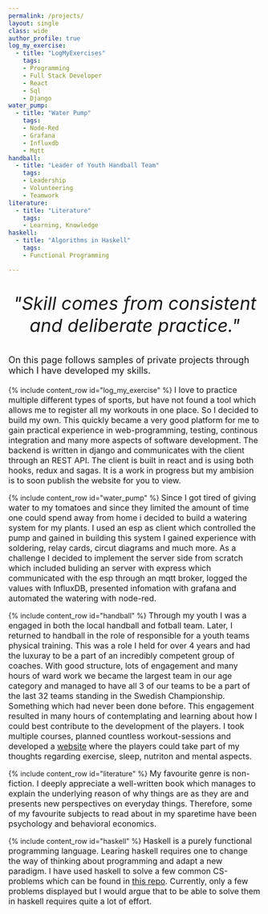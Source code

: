 ```yaml
---
permalink: /projects/
layout: single
class: wide
author_profile: true
log_my_exercise: 
  - title: "LogMyExercises"
    tags: 
    - Programming
    - Full Stack Developer 
    - React
    - Sql
    - Django
water_pump: 
  - title: "Water Pump"
    tags: 
    - Node-Red
    - Grafana
    - Influxdb
    - Mqtt
handball:
  - title: "Leader of Youth Handball Team"
    tags: 
    - Leadership
    - Volunteering
    - Teamwork
literature:
  - title: "Literature"
    tags: 
    - Learning, Knowledge
haskell:
  - title: "Algorithms in Haskell"
    tags: 
    - Functional Programming

---
```

<div style="text-align:center; margin-top:20px">
  <p style="font-size:36px; font-style:italic;">"Skill comes from consistent and deliberate practice."</p>
</div>
<p style="font-size: 18px;">On this page follows samples of private projects through which I have developed my skills.</p>

{% include content_row id="log_my_exercise" %}
<span style="font-size: 16px; line-height: normal;">I love to practice multiple different types of sports, but have not found a tool which allows me to register all my workouts in one place. So I decided to build my own. This quickly became a very good platform for me to gain practical experience in web-programming, testing, continous integration and many more aspects of software development. The backend is written in django and communicates with the client through an REST API. The client is built in react and is using both hooks, redux and sagas. It is a work in progress but my ambision is to soon publish the website for you to view.</span>

  
{% include content_row id="water_pump" %}
<span style="font-size: 16px; line-height: normal;">Since I got tired of giving water to my tomatoes and since they limited the amount of time one could spend away from home i decided to build a watering system for my plants. I used an esp as client which controlled the pump and gained in building this system I gained experience with soldering, relay cards, circut diagrams and much more. As a challenge I decided to implement the server side from scratch which included buliding an server with express which communicated with the esp through an mqtt broker, logged the values with InfluxDB, presented infomation with grafana and automated the watering with node-red.</span>

{% include content_row id="handball" %}
<span style="font-size: 16px; line-height: normal;">Through my youth I was a engaged in both the local handball and fotball team. Later, I returned to handball in the role of responsible for a youth teams physical training. This was a role I held for over 4 years and had the luxuray to be a part of an incredibly competent group of coaches. With good structure, lots of engagement and many hours of ward work we became the largest team in our age category and managed to have all 3 of our teams to be a part of the last 32 teams standing in the Swedish Championship. Something which had never been done before. This engagement resulted in many hours of contemplating and learning about how I could best contribute to the development of the players. I took multiple courses, planned countless workout-sessions and developed a [website](https://hjhulugi.wordpress.com/) where the players could take part of my thoughts regarding exercise, sleep, nutriton and mental aspects.</span>

{% include content_row id="literature" %}
<span style="font-size: 16px; line-height: normal;">My favourite genre is non-fiction. I deeply appreciate a well-written book which manages to explain the underlying reason of why things are as they are and presents new perspectives on everyday things. Therefore, some of my favourite subjects to read about in my sparetime have been psychology and behavioral economics.</span>

{% include content_row id="haskell" %}
<span style="font-size: 16px; line-height: normal;">Haskell is a purely functional programming language. Learing haskell requires one to change the way of thinking about programming and adapt a new paradigm. I have used haskell to solve a few common CS-problems which can be found in [this repo](https://github.com/Dojde/haskell-algorithms.git). Currently, only a few problems displayed but I would argue that to be able to solve them in haskell requires quite a lot of effort.</span>
